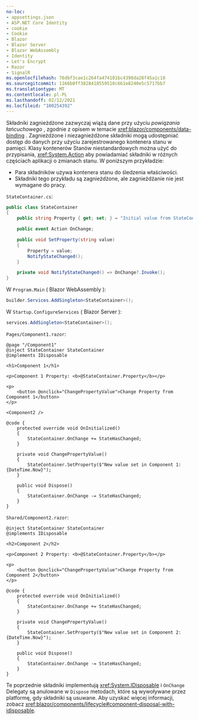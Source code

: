 ```yaml
---
no-loc:
- appsettings.json
- ASP.NET Core Identity
- cookie
- Cookie
- Blazor
- Blazor Server
- Blazor WebAssembly
- Identity
- Let's Encrypt
- Razor
- SignalR
ms.openlocfilehash: 76dbf3cae1c264fa474101bc4398da28f45a1c10
ms.sourcegitcommit: 1166b0ff3828418559510c661e8240e5c5717bb7
ms.translationtype: MT
ms.contentlocale: pl-PL
ms.lasthandoff: 02/12/2021
ms.locfileid: "100254392"
---
```

Składniki zagnieżdżone zazwyczaj wiążą dane przy użyciu *powiązania łańcuchowego* , zgodnie z opisem w temacie <xref:blazor/components/data-binding> . Zagnieżdżone i niezagnieżdżone składniki mogą udostępniać dostęp do danych przy użyciu zarejestrowanego kontenera stanu w pamięci. Klasy kontenerów Stanów niestandardowych można użyć do przypisania, <xref:System.Action> aby powiadamiać składniki w różnych częściach aplikacji o zmianach stanu. W poniższym przykładzie:

* Para składników używa kontenera stanu do śledzenia właściwości.
* Składniki tego przykładu są zagnieżdżone, ale zagnieżdżanie nie jest wymagane do pracy.

`StateContainer.cs`:

```csharp
public class StateContainer
{
    public string Property { get; set; } = "Initial value from StateContainer";

    public event Action OnChange;

    public void SetProperty(string value)
    {
        Property = value;
        NotifyStateChanged();
    }

    private void NotifyStateChanged() => OnChange?.Invoke();
}
```

W `Program.Main` ( Blazor WebAssembly ):

```csharp
builder.Services.AddSingleton<StateContainer>();
```

W `Startup.ConfigureServices` ( Blazor Server ):

```csharp
services.AddSingleton<StateContainer>();
```

`Pages/Component1.razor`:

```razor
@page "/Component1"
@inject StateContainer StateContainer
@implements IDisposable

<h1>Component 1</h1>

<p>Component 1 Property: <b>@StateContainer.Property</b></p>

<p>
    <button @onclick="ChangePropertyValue">Change Property from Component 1</button>
</p>

<Component2 />

@code {
    protected override void OnInitialized()
    {
        StateContainer.OnChange += StateHasChanged;
    }

    private void ChangePropertyValue()
    {
        StateContainer.SetProperty($"New value set in Component 1: {DateTime.Now}");
    }

    public void Dispose()
    {
        StateContainer.OnChange -= StateHasChanged;
    }
}
```

`Shared/Component2.razor`:

```razor
@inject StateContainer StateContainer
@implements IDisposable

<h2>Component 2</h2>

<p>Component 2 Property: <b>@StateContainer.Property</b></p>

<p>
    <button @onclick="ChangePropertyValue">Change Property from Component 2</button>
</p>

@code {
    protected override void OnInitialized()
    {
        StateContainer.OnChange += StateHasChanged;
    }

    private void ChangePropertyValue()
    {
        StateContainer.SetProperty($"New value set in Component 2: {DateTime.Now}");
    }

    public void Dispose()
    {
        StateContainer.OnChange -= StateHasChanged;
    }
}
```

Te poprzednie składniki implementują <xref:System.IDisposable> i `OnChange` Delegaty są anulowane w `Dispose` metodach, które są wywoływane przez platformę, gdy składniki są usuwane. Aby uzyskać więcej informacji, zobacz <xref:blazor/components/lifecycle#component-disposal-with-idisposable>.
